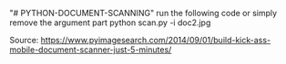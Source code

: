 "# PYTHON-DOCUMENT-SCANNING" 
run the following code or simply remove the argument part
python scan.py -i doc2.jpg

Source: https://www.pyimagesearch.com/2014/09/01/build-kick-ass-mobile-document-scanner-just-5-minutes/ 
